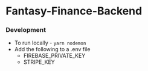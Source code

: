 # Fantasy-Finance-Backend
### Development
* To run locally - `yarn nodemon`
* Add the following to a .env file
    * FIREBASE_PRIVATE_KEY
    * STRIPE_KEY
